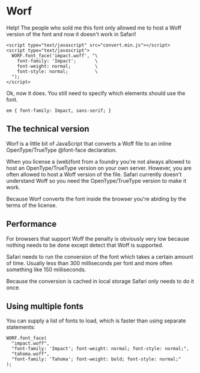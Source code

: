 Worf
====

Help! The people who sold me this font only allowed me to host a Woff version
of the font and now it doesn't work in Safari!

    <script type="text/javascript" src="convert.min.js"></script>
    <script type="text/javascript">
      WORF.font_face('impact.woff', "\
        font-family: 'Impact';       \
        font-weight: normal;         \
        font-style: normal;          \
      ");
    </script>

Ok, now it does. You still need to specify which elements should use the font.

    em { font-family: Impact, sans-serif; }

The technical version
---------------------

Worf is a little bit of JavaScript that converts a Woff file to an inline
OpenType/TrueType @font-face declaration.

When you license a (web)font from a foundry you're not always allowed to host
an OpenType/TrueType version on your own server. However, you are often
allowed to host a Woff version of the file. Safari currently doesn't
understand Woff so you need the OpenType/TrueType version to make it work.

Because Worf converts the font inside the browser you're abiding by the terms
of the license.

Performance
-----------

For browsers that support Woff the penalty is obviously very low because
nothing needs to be done except detect that Woff is supported.

Safari needs to run the conversion of the font which takes a certain amount
of time. Usually less than 300 milliseconds per font and more often something
like 150 milliseconds.

Because the conversion is cached in local storage Safari only needs to do
it once.

Using multiple fonts
--------------------

You can supply a list of fonts to load, which is faster than using separate
statements:

    WORF.font_face(
      "impact.woff",
      "font-family: 'Impact'; font-weight: normal; font-style: normal;",
      "tahoma.woff",
      "font-family: 'Tahoma'; font-weight: bold; font-style: normal;"
    );